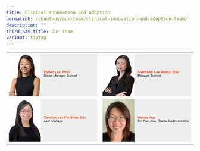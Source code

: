 ```yaml
---
title: Clinical Innovation and Adoption
permalink: /about-us/our-team/clinical-innovation-and-adoption-team/
description: ""
third_nav_title: Our Team
variant: tiptap
---
```

<table style="minWidth: 50px">
<colgroup>
<col>
<col>
</colgroup>
<tbody>
<tr>
<th rowspan="1" colspan="1"><a class="isomer-image-wrapper" href="/our-team/clinical-innovation-adoption/esther-lee/"><img style="width: 100%" height="auto" width="100%" alt="Esther Lee" src="/images/About/Our Team/Innovation and Enterprise/EstherLee.JPG"></a>
</th>
<th rowspan="1" colspan="1"><a class="isomer-image-wrapper" href="/our-team/clinical-innovation-adoption/stephanie-lee"><img style="width: 100%" height="auto" width="100%" alt="Stephanie Lee" src="/images/About/Our Team/Clinical Innovation &amp; Adoption/StephanieLee.jpg"></a>
</th>
</tr>
<tr>
<td rowspan="1" colspan="1"><a class="isomer-image-wrapper" href="/our-team/clinical-innovation-adoption/caroline-lee"><img style="width: 100%" height="auto" width="100%" alt="Caroline Lee" src="/images/About/Our Team/Clinical Innovation &amp; Adoption/CarolineLee.jpg"></a>
</td>
<td rowspan="1" colspan="1"><a class="isomer-image-wrapper" href="/our-team/clinical-innovation-adoption/wendy-yep"><img style="width: 100%" height="auto" width="100%" alt="Wendy Yep" src="/images/About/Our Team/Clinical Innovation &amp; Adoption/WendyYep.jpg"></a>
</td>
</tr>
</tbody>
</table>
<p></p>